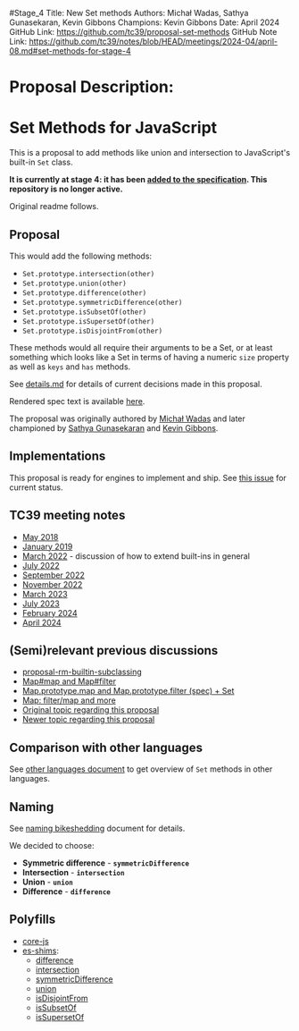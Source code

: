 #Stage_4
Title: New Set methods
Authors: Michał Wadas, Sathya Gunasekaran, Kevin Gibbons
Champions: Kevin Gibbons
Date: April 2024
GitHub Link: https://github.com/tc39/proposal-set-methods
GitHub Note Link: https://github.com/tc39/notes/blob/HEAD/meetings/2024-04/april-08.md#set-methods-for-stage-4

# Proposal Description:
# Set Methods for JavaScript

This is a proposal to add methods like union and intersection to JavaScript's built-in `Set` class.

**It is currently at stage 4: it has been [added to the specification](https://github.com/tc39/ecma262/pull/3306). This repository is no longer active.**

Original readme follows.

## Proposal

This would add the following methods:

  * `Set.prototype.intersection(other)`
  * `Set.prototype.union(other)`
  * `Set.prototype.difference(other)`
  * `Set.prototype.symmetricDifference(other)`
  * `Set.prototype.isSubsetOf(other)`
  * `Set.prototype.isSupersetOf(other)`
  * `Set.prototype.isDisjointFrom(other)`

These methods would all require their arguments to be a Set, or at least something which looks like a Set in terms of having a numeric `size` property as well as `keys` and `has` methods.

See [details.md](./details.md) for details of current decisions made in this proposal.

Rendered spec text is available [here](https://tc39.es/proposal-set-methods/).

The proposal was originally authored by [Michał Wadas](https://github.com/Ginden) and later championed by [Sathya Gunasekaran](https://github.com/gsathya) and [Kevin Gibbons](https://github.com/bakkot).

## Implementations

This proposal is ready for engines to implement and ship. See [this issue](https://github.com/tc39/proposal-set-methods/issues/78) for current status.

## TC39 meeting notes

* [May 2018](https://github.com/tc39/notes/blob/8711614630f631cb51dfb803caa087bedfc051a3/meetings/2018-05/may-22.md#set-methods)
* [January 2019](https://github.com/tc39/notes/blob/8711614630f631cb51dfb803caa087bedfc051a3/meetings/2019-01/jan-29.md#update-on-set-methods)
* [March 2022](https://github.com/tc39/notes/blob/6f7e075341e435f22777b07a3ee5141442d2d8a7/meetings/2022-03/mar-31.md#extending-built-ins) - discussion of how to extend built-ins in general
* [July 2022](https://github.com/tc39/notes/blob/6f7e075341e435f22777b07a3ee5141442d2d8a7/meetings/2022-07/jul-20.md#set-methods-how-to-access-properties-of-the-argument)
* [September 2022](https://github.com/tc39/notes/blob/65a82252aa14c273082e7687c6712bb561bc087a/meetings/2022-09/sep-14.md#set-methods-part-iii)
* [November 2022](https://github.com/tc39/notes/blob/36635060482b1b27bcaff3c950dd9f7b31492dab/meetings/2022-11/nov-30.md#set-methods)
* [March 2023](https://github.com/tc39/notes/blob/604156b02e312ea2ebd119518fa383efdfb1e646/meetings/2023-03/mar-21.md#set-methods-what-to-do-about-intersection-order)
* [July 2023](https://github.com/tc39/notes/blob/604156b02e312ea2ebd119518fa383efdfb1e646/meetings/2023-07/july-12.md#set-methods-deferring-callability-check--handling-negative-sizes)
* [February 2024](https://github.com/tc39/notes/blob/604156b02e312ea2ebd119518fa383efdfb1e646/meetings/2024-02/feb-6.md#set-methods-bugfix-and-update)
* [April 2024](https://github.com/tc39/notes/blob/HEAD/meetings/2024-04/april-08.md#set-methods-for-stage-4)

## (Semi)relevant previous discussions

* [proposal-rm-builtin-subclassing](https://github.com/tc39/proposal-rm-builtin-subclassing)
* [Map#map and Map#filter](https://github.com/tc39/ecma262/pull/13)
* [Map.prototype.map and Map.prototype.filter (spec) + Set](https://esdiscuss.org/notes/2014-11-19)
* [Map: filter/map and more](https://esdiscuss.org/topic/map-filter-map-and-more)
* [Original topic regarding this proposal](https://esdiscuss.org/topic/new-set-prototype-methods)
* [Newer topic regarding this proposal](https://esdiscuss.org/topic/new-set-methods-again)


## Comparison with other languages

See [other languages document](./other-languages.md) to get overview of `Set` methods in other languages.

## Naming

See [naming bikeshedding](./name-bikeshedding.md) document for details.

We decided to choose:

* **Symmetric difference** - **`symmetricDifference`**
* **Intersection** - **`intersection`**
* **Union** - **`union`**
* **Difference** - **`difference`**

## Polyfills

 - [core-js](https://github.com/zloirock/core-js#new-set-methods)
 - [es-shims](https://github.com/es-shims):
   - [difference](https://npmjs.com/set.prototype.difference)
   - [intersection](https://npmjs.com/set.prototype.intersection)
   - [symmetricDifference](https://npmjs.com/set.prototype.symmetricdifference)
   - [union](https://npmjs.com/set.prototype.union)
   - [isDisjointFrom](https://npmjs.com/set.prototype.isdisjointfrom)
   - [isSubsetOf](https://npmjs.com/set.prototype.issubsetof)
   - [isSupersetOf](https://npmjs.com/set.prototype.issupersetof)
